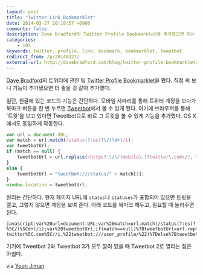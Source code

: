 ```yaml
---
layout: post
title: "Twitter Link Bookmarklet"
date: 2014-03-27 10:18:57 +0900
comments: false
description: Dave Bradford의 Twitter Profile Bookmarklet에 추가됐으면 하는 기능이 있어 추가했다.
categories:
    - iOS
keywords: twitter, profile, link, bookmark, bookmarklet, tweetbot
redirect_from: /p/20140327/
external-url: http://davebradford.com/blog/twitter-profile-bookmarklet/
---
```


[Dave Bradford][]의 트위터에 관한 팁 [Twitter Profile Bookmarklet][external-url]을 봤다. 직접 써 보니 기능이 추가됐으면 더 좋을 것 같아 추가했다.

[Dave Bradford]: http://davebradford.com/about/
[external-url]: http://davebradford.com/blog/twitter-profile-bookmarklet/

일단, 원글에 있는 코드의 기능은 간단하다. 모바일 사파리를 통해 트위터 계정을 보다가 북마크 버튼을 한 번 누르면 [Tweetbot][]에서 볼 수 있게 된다. 여기에 브라우저를 통해 '트윗'을 보고 있다면 Tweetbot으로 바로 그 트윗을 볼 수 있게 기능을 추가했다. OS X에서도 동일하게 작동한다.

[Tweetbot]: http://tapbots.com/software/tweetbot/

``` javascript
var url = document.URL;
var match = url.match(/status(?:es)?\/(\d+)/i);
var tweetbotUrl;
if (match == null) {
    tweetbotUrl = url.replace(/https?:\/\/(mobile\.)?twitter\.com\//, "tweetbot:///user_profile/");
}
else {
    tweetbotUrl = "tweetbot:///status/" + match[1];
}
window.location = tweetbotUrl;
```

원리는 간단하다. 현재 페이지 URL에 `status`나 `statuses`가 포함되어 있으면 트윗을 열고, 그렇지 않으면 계정을 보여 준다. 아래 코드를 북마크 해두고, 필요할 때 눌러주면 된다.

``` text
javascript:var%20url=document.URL;var%20match=url.match(/status(?:es)?%5C/(%5Cd+)/i);var%20tweetbotUrl;if(match==null)%7BtweetbotUrl=url.replace(/https?:%5C/%5C/(mobile%5C.)?twitter%5C.com%5C//i,%22tweetbot:///user_profile/%22)%7Delse%7BtweetbotUrl=%22tweetbot:///status/%22+match[1]%7Dwindow.location=tweetbotUrl;
```

기기에 Tweetbot 2와 Tweetbot 3가 모두 깔려 있을 때 Tweetbot 2로 열리는 점은 아쉽다.

via [Yoon Jiman](http://yoonjiman.net/2014/03/25/twitter-profile-bookmarklet/)
